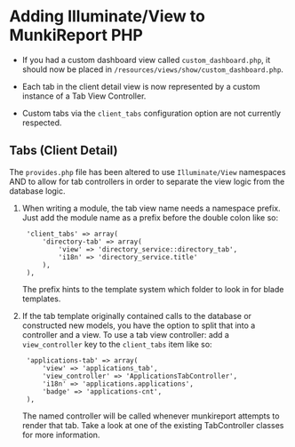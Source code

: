 # Adding Illuminate/View to MunkiReport PHP #

- If you had a custom dashboard view called `custom_dashboard.php`, it should now be placed in `/resources/views/show/custom_dashboard.php`.

- Each tab in the client detail view is now represented by a custom instance of a Tab View Controller.

- Custom tabs via the `client_tabs` configuration option are not currently respected.


## Tabs (Client Detail) ##

The `provides.php` file has been altered to use `Illuminate/View` namespaces AND to allow for
tab controllers in order to separate the view logic from the database logic.
  
1. When writing a module, the tab view name needs a namespace prefix.
Just add the module name as a prefix before the double colon like so:

        'client_tabs' => array(
            'directory-tab' => array(
                'view' => 'directory_service::directory_tab',
                'i18n' => 'directory_service.title'
            ),
        ),
        
    The prefix hints to the template system which folder to look in for blade templates.

2. If the tab template originally contained calls to the database or constructed new models,
you have the option to split that into a controller and a view. To use a tab view controller:
add a `view_controller` key to the `client_tabs` item like so:
    
        'applications-tab' => array(
            'view' => 'applications_tab',
            'view_controller' => 'ApplicationsTabController',
            'i18n' => 'applications.applications',
            'badge' => 'applications-cnt',
        ),    
        
    The named controller will be called whenever munkireport attempts to render that tab.
    Take a look at one of the existing TabController classes for more information.
    

 
